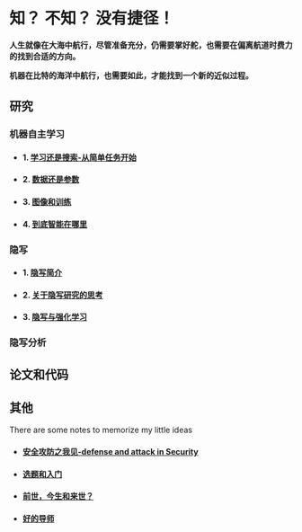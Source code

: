 # 知？ 不知？ 没有捷径！ 

**人生就像在大海中航行，尽管准备充分，仍需要掌好舵，也需要在偏离航道时费力的找到合适的方向。**

**机器在比特的海洋中航行，也需要如此，才能找到一个新的近似过程。**





## 研究

### **机器自主学习**

- #### 1. [学习还是搜索-从简单任务开始](./learningORsearching.md)
- #### 2. [数据还是参数](./data-parameter-difference.md)
- #### 3. [图像和训练](./image-and-training.md)
- #### 4. [到底智能在哪里](./heuristicinML.md)

### **隐写**
- #### 1. [隐写简介](./Steganography.md) 
- #### 2. [关于隐写研究的思考](./natureinsteganography.md)
- #### 3. [隐写与强化学习](./RL&steg.md)

### **隐写分析**






## 论文和代码



## 其他
There are some notes to memorize my little ideas

- #### [安全攻防之我见-defense and attack in Security](./Security-defense&attack.md)
- #### [选题和入门](./selectresearchproject.md)
- #### [前世，今生和来世？](./beforeafterlife.md)
- #### [好的导师](./goodguider.md)

